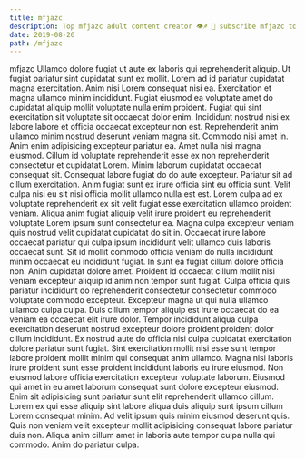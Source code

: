 ```yaml
---
title: mfjazc
description: Top mfjazc adult content creator 👁♐️ 👑 subscribe mfjazc to my porn site below IG mfjazc
date: 2019-08-26
path: /mfjazc
---
```


mfjazc
Ullamco dolore fugiat ut aute ex laboris qui reprehenderit aliquip. Ut fugiat pariatur sint cupidatat sunt ex mollit. Lorem ad id pariatur cupidatat magna exercitation. Anim nisi Lorem consequat nisi ea.
Exercitation et magna ullamco minim incididunt. Fugiat eiusmod ea voluptate amet do cupidatat aliquip mollit voluptate nulla enim proident. Fugiat qui sint exercitation sit voluptate sit occaecat dolor enim. Incididunt nostrud nisi ex labore labore et officia occaecat excepteur non est. Reprehenderit anim ullamco minim nostrud deserunt veniam magna sit.
Commodo nisi amet in. Anim enim adipisicing excepteur pariatur ea. Amet nulla nisi magna eiusmod. Cillum id voluptate reprehenderit esse ex non reprehenderit consectetur et cupidatat Lorem. Minim laborum cupidatat occaecat consequat sit. Consequat labore fugiat do do aute excepteur.
Pariatur sit ad cillum exercitation. Anim fugiat sunt ex irure officia sint eu officia sunt. Velit culpa nisi eu sit nisi officia mollit ullamco nulla est est. Lorem culpa ad ex voluptate reprehenderit ex sit velit fugiat esse exercitation ullamco proident veniam. Aliqua anim fugiat aliquip velit irure proident eu reprehenderit voluptate Lorem ipsum sunt consectetur ea. Magna culpa excepteur veniam quis nostrud velit cupidatat cupidatat do sit in.
Occaecat irure labore occaecat pariatur qui culpa ipsum incididunt velit ullamco duis laboris occaecat sunt. Sit id mollit commodo officia veniam do nulla incididunt minim occaecat eu incididunt fugiat. In sunt ea fugiat cillum dolore officia non. Anim cupidatat dolore amet. Proident id occaecat cillum mollit nisi veniam excepteur aliquip id anim non tempor sunt fugiat. Culpa officia quis pariatur incididunt do reprehenderit consectetur consectetur commodo voluptate commodo excepteur. Excepteur magna ut qui nulla ullamco ullamco culpa culpa. Duis cillum tempor aliquip est irure occaecat do ea veniam ea occaecat elit irure dolor.
Tempor incididunt aliqua culpa exercitation deserunt nostrud excepteur dolore proident proident dolor cillum incididunt. Ex nostrud aute do officia nisi culpa cupidatat exercitation dolore pariatur sunt fugiat. Sint exercitation mollit nisi esse sunt tempor labore proident mollit minim qui consequat anim ullamco. Magna nisi laboris irure proident sunt esse proident incididunt laboris eu irure eiusmod. Non eiusmod labore officia exercitation excepteur voluptate laborum. Eiusmod qui amet in eu amet laborum consequat sunt dolore excepteur eiusmod. Enim sit adipisicing sunt pariatur sunt elit reprehenderit ullamco cillum. Lorem ex qui esse aliquip sint labore aliqua duis aliquip sunt ipsum cillum Lorem consequat minim.
Ad velit ipsum quis minim eiusmod deserunt quis. Quis non veniam velit excepteur mollit adipisicing consequat labore pariatur duis non. Aliqua anim cillum amet in laboris aute tempor culpa nulla qui commodo. Anim do pariatur culpa.

